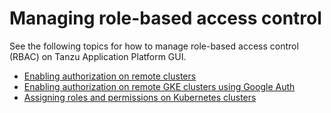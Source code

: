 # Managing role-based access control

See the following topics for how to manage role-based access control (RBAC) on
Tanzu Application Platform GUI.

- [Enabling authorization on remote clusters](setup-tap-gui-rbac-only-gke.md)
- [Enabling authorization on remote GKE clusters using Google Auth](setup-tap-gui-rbac-with-gke-auth.md)
- [Assigning roles and permissions on Kubernetes clusters](assigning-kubernetes-roles.md)
